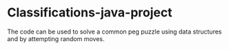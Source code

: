 # Classifications-java-project
The code  can be used to solve a common peg puzzle using data structures and by attempting random moves.
